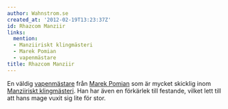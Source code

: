 ```yaml
---
author: Wahnstrom.se
created_at: '2012-02-19T13:23:37Z'
id: Rhazcom Manziir
links:
  mention:
  - Manziiriskt klingmästeri
  - Marek Pomian
  - vapenmästare
title: Rhazcom Manziir
---
```


En väldig [vapenmästare] från [Marek Pomian] som är mycket skicklig inom [Manziiriskt klingmästeri].
Han har även en förkärlek till festande, vilket lett till att hans mage vuxit sig lite för stor.

  [vapenmästare]: vapenmästare
  [Marek Pomian]: Marek_Pomian
  [Manziiriskt klingmästeri]: Manziiriskt_klingmästeri